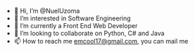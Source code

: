 - 👋 Hi, I’m @NuelUzoma
- 👀 I’m interested in Software Engineering 
- 🌱 I’m currently a Front End Web Developer 
- 💞️ I’m looking to collaborate on Python, C# and Java
- 📫 How to reach me emcool17@gmail.com, you can mail me

<!---
NuelUzoma/NuelUzoma is a ✨ special ✨ repository because its `README.md` (this file) appears on your GitHub profile.
You can click the Preview link to take a look at your changes.
--->
